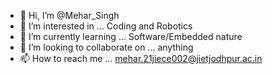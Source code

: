 - 👋 Hi, I’m @Mehar_Singh
- 👀 I’m interested in ... Coding and Robotics
- 🌱 I’m currently learning ... Software/Embedded nature
- 💞️ I’m looking to collaborate on ... anything
- 📫 How to reach me ... mehar.21jiece002@jietjodhpur.ac.in

<!---
Arktanis/Arktanis is a ✨ special ✨ repository because its `README.md` (this file) appears on your GitHub profile.
You can click the Preview link to take a look at your changes.
--->
